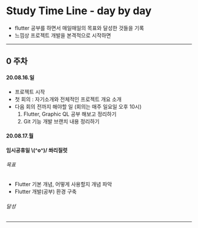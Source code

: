 # Study Time Line - day by day
- flutter 공부를 하면서 매일매일의 목표와 달성한 것들을 기록
- 느낌상 프로젝트 개발을 본격적으로 시작하면 

--- 
## 0 주차

#### 20.08.16.일
- 프로젝트 시작
- 첫 회의 : 자기소개와 전체적인 프로젝트 개요 소개
- 다음 회의 전까지 해야할 일 (회의는 매주 일요일 오후 10시)
  1. Flutter, Graphic QL 공부 해보고 정리하기
  2. Git 기능 개발 브랜치 내용 정리하기

#### 20.08.17.월
**임시공휴일 \\(^o^)/ 쏴리질럿**
###### 목표
- Flutter 기본 개념, 어떻게 사용할지 개념 파악
- Flutter 개발(공부) 환경 구축
###### 달성

--- 